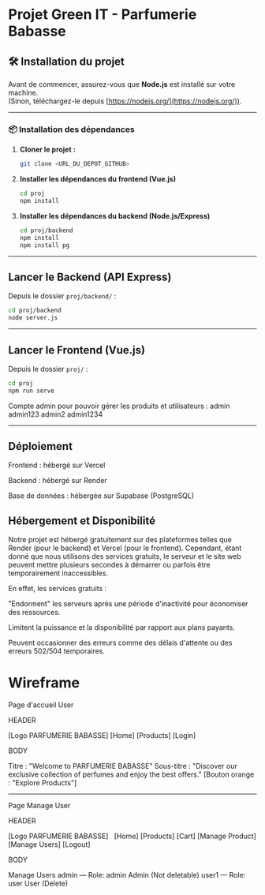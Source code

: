 # Projet Green IT - Parfumerie Babasse

## 🛠️ Installation du projet

Avant de commencer, assurez-vous que **Node.js** est installé sur votre machine.  
(Sinon, téléchargez-le depuis [https://nodejs.org/](https://nodejs.org/)).

---

### 📦 Installation des dépendances

1. **Cloner le projet :**
   ```bash
   git clone <URL_DU_DEPOT_GITHUB>
   ```


2. **Installer les dépendances du frontend (Vue.js)**
   ```bash
   cd proj
   npm install
   ```

3. **Installer les dépendances du backend (Node.js/Express)**
   ```bash
   cd proj/backend
   npm install
   npm install pg
   ```



---

## Lancer le Backend (API Express)

Depuis le dossier `proj/backend/` :

   ```bash
   cd proj/backend
   node server.js
   ```

---

## Lancer le Frontend (Vue.js)

Depuis le dossier `proj/` :

   ```bash
   cd proj
   npm run serve
   ```

Compte admin pour pouvoir gérer les produits et utilisateurs : 
admin
admin123
admin2
admin1234

---

## Déploiement

Frontend : hébergé sur Vercel

Backend : hébergé sur Render

Base de données : hébergée sur Supabase (PostgreSQL)

## Hébergement et Disponibilité

Notre projet est hébergé gratuitement sur des plateformes telles que Render (pour le backend) et Vercel (pour le frontend).
Cependant, étant donné que nous utilisons des services gratuits, le serveur et le site web peuvent mettre plusieurs secondes à démarrer ou parfois être temporairement inaccessibles.

En effet, les services gratuits :

"Endorment" les serveurs après une période d'inactivité pour économiser des ressources.

Limitent la puissance et la disponibilité par rapport aux plans payants.

Peuvent occasionner des erreurs comme des délais d'attente ou des erreurs 502/504 temporaires.

# Wireframe

Page d'accueil User

HEADER

[Logo PARFUMERIE BABASSE]         [Home] [Products] [Login]

BODY

Titre : "Welcome to PARFUMERIE BABASSE"
Sous-titre : "Discover our exclusive collection of perfumes and enjoy the best offers."
[Bouton orange : "Explore Products"]

---------------------------------------------------

Page Manage User

HEADER

[Logo PARFUMERIE BABASSE]   [Home] [Products] [Cart] [Manage Product] [Manage Users] [Logout]

BODY

Manage Users
admin — Role: admin        Admin (Not deletable)
user1 — Role: user         User (Delete)